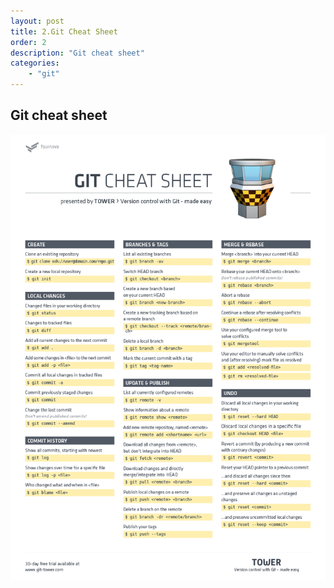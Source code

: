 ```yaml
---
layout: post
title: 2.Git Cheat Sheet
order: 2
description: "Git cheat sheet" 
categories: 
    - "git"
---
```


## Git cheat sheet

![git cheat sheet](/assets/img/posts/git/git-cheat-sheet-large01.png)